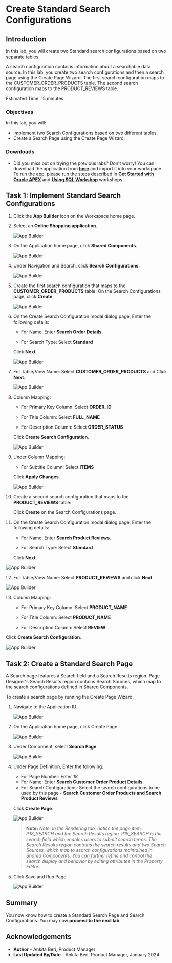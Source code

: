 # Create Standard Search Configurations

## Introduction
In this lab, you will create two Standard search configurations based on two separate tables.

A search configuration contains information about a searchable data source. In this lab, you create two search configurations and then a search page using the Create Page Wizard. The first search configuration maps to the CUSTOMER_ORDER_PRODUCTS table. The second search configuration maps to the PRODUCT_REVIEWS table.

Estimated Time: 15 minutes

### Objectives
In this lab, you will:
- Implement two Search Configurations based on two different tables.
- Create a Search Page using the Create Page Wizard.

### Downloads

- Did you miss out on trying the previous labs? Don't worry! You can download the application from **[here](files/online-shopping-cart-8.sql)** and import it into your workspace. To run the app, please run the steps described in **[Get Started with Oracle APEX](https://apexapps.oracle.com/pls/apex/r/dbpm/livelabs/run-workshop?p210_wid=3509)** and **[Using SQL Workshop](https://apexapps.oracle.com/pls/apex/r/dbpm/livelabs/run-workshop?p210_wid=3524)** workshops.

## Task 1: Implement Standard Search Configurations

1. Click the **App Builder** icon on the Workspace home page.

2. Select an **Online Shopping application**.

    ![App Builder](images/click-online-shopping.png " ")

3. On the Application home page, click **Shared Components**.

    ![App Builder](images/sc-shared-comps.png " ")   

4. Under Navigation and Search, click **Search Configurations**.

    ![App Builder](images/search-configurations.png " ")

5. Create the first search configuration that maps to the **CUSTOMER\_ORDER\_PRODUCTS** table: On the Search Configurations page, click **Create**.

    ![App Builder](images/create-search-configurations.png " ")

6. On the Create Search Configuration modal dialog page, Enter the following details:

    - For Name: Enter **Search Order Details**.

    - For Search Type: Select **Standard**

    Click **Next**.

   ![App Builder](images/search-conf1.png " ")

7. For Table/View Name: Select **CUSTOMER\_ORDER\_PRODUCTS** and Click **Next**.

   ![App Builder](images/search-conf2.png " ")

8. Column Mapping:

     - For Primary Key Column: Select **ORDER\_ID**

     - For Title Column: Select **FULL\_NAME**

     - For Description Column: Select **ORDER\_STATUS**

    Click **Create Search Configuration**.

    ![App Builder](images/search-conf3.png " ")

9. Under Column Mapping:

     - For Subtitle Column: Select **ITEMS**

   Click **Apply Changes**.

   ![App Builder](images/column-mapping.png " ")

10. Create a second search configuration that maps to the **PRODUCT_REVIEWS** table:

    Click **Create** on the Search Configurations page.

11. On the Create Search Configuration modal dialog page, Enter the following details:

     - For Name: Enter **Search Product Reviews**.

     - For Search Type: Select **Standard**

    Click **Next**.

   ![App Builder](images/2-search-conf1.png " ")

12. For Table/View Name: Select **PRODUCT_REVIEWS** and click **Next**.

   ![App Builder](images/2-search-conf2.png " ")

13. Column Mapping:

     - For Primary Key Column: Select **PRODUCT\_NAME**

     - For Title Column: Select **PRODUCT\_NAME**

     - For Description Column: Select **REVIEW**

   Click **Create Search Configuration**.

   ![App Builder](images/2-search-conf3.png " ")

## Task 2: Create a Standard Search Page
A Search page features a Search field and a Search Results region. Page Designer's Search Results region contains Search Sources, which map to the search configurations defined in Shared Components.

To create a search page by running the Create Page Wizard:

1. Navigate to the Application ID.

    ![App Builder](images/app-id-sc.png " ")

2. On the Application home page, click Create Page.

    ![App Builder](images/create-page-sc.png " ")

3. Under Component, select **Search Page**.

    ![App Builder](images/select-search-page.png " ")

4. Under Page Definition, Enter the following:
     - For Page Number: Enter *18*
     - For Name: Enter **Search Customer Order Product Details**
     - For Search Configurations: Select the search configurations to be used by this page - **Search Customer Order Products and Search Product Reviews**

    Click **Create Page**.

    ![App Builder](images/select-seach-conf.png " ")

    > **Note:** _Note: In the Rendering tab, notice the page item, P18\_SEARCH and the Search Results region. P18\_SEARCH is the search field which enables users to submit search terms. The Search Results region contains the search results and two Search Sources, which map to search configurations maintained in Shared Components. You can further refine and control the search display and behavior by editing attributes in the Property Editor._

5. Click Save and Run Page.

    ![App Builder](images/sc-search.png " ")

## Summary
You now know how to create a Standard Search Page and Search Configurations. You may now **proceed to the next lab**.

## Acknowledgements
- **Author** - Ankita Beri, Product Manager
- **Last Updated By/Date** - Ankita Beri, Product Manager, January 2024
